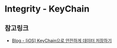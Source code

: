 # Integrity - KeyChain


## 참고링크
- [Blog - [iOS] KeyChain으로 안전하게 데이터 저장하기](https://blog.naver.com/PostView.naver?blogId=soojin_2604&logNo=222492035090&categoryNo=0&parentCategoryNo=0&viewDate=&currentPage=1&postListTopCurrentPage=1&from=postView)
